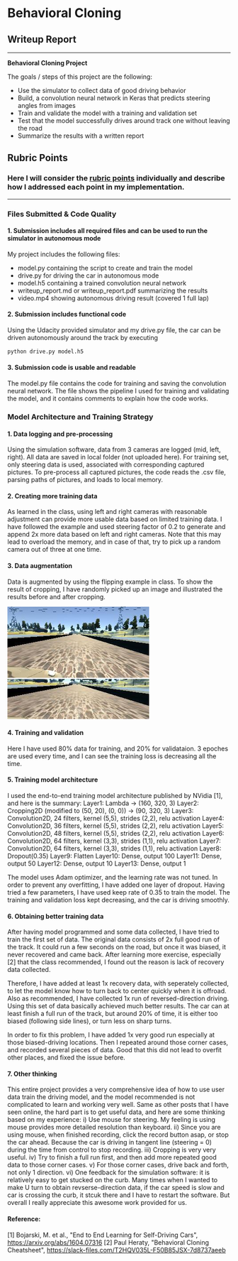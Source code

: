 # **Behavioral Cloning** 

## Writeup Report


---

**Behavioral Cloning Project**

The goals / steps of this project are the following:
* Use the simulator to collect data of good driving behavior
* Build, a convolution neural network in Keras that predicts steering angles from images
* Train and validate the model with a training and validation set
* Test that the model successfully drives around track one without leaving the road
* Summarize the results with a written report


[//]: # (Image References)

[image1]: sample_images/before_cropping.jpg "Before cropping"
[image2]: sample_images/after_cropping.jpg "After cropping"

## Rubric Points
### Here I will consider the [rubric points](https://review.udacity.com/#!/rubrics/432/view) individually and describe how I addressed each point in my implementation.  

---
### Files Submitted & Code Quality

#### 1. Submission includes all required files and can be used to run the simulator in autonomous mode

My project includes the following files:
* model.py containing the script to create and train the model
* drive.py for driving the car in autonomous mode
* model.h5 containing a trained convolution neural network 
* writeup_report.md or writeup_report.pdf summarizing the results
* video.mp4 showing autonomous driving result (covered 1 full lap)

#### 2. Submission includes functional code
Using the Udacity provided simulator and my drive.py file, the car can be driven autonomously around the track by executing 
```sh
python drive.py model.h5
```

#### 3. Submission code is usable and readable

The model.py file contains the code for training and saving the convolution neural network. The file shows the pipeline I used for training and validating the model, and it contains comments to explain how the code works.

### Model Architecture and Training Strategy

#### 1. Data logging and pre-processing
Using the simulation software, data from 3 cameras are logged (mid, left, right). All data are saved in local folder (not uploaded here). For training set, only steering data is used, associated with corresponding captured pictures. To pre-process all captured pictures, the code reads the .csv file, parsing paths of pictures, and loads to local memory.

#### 2. Creating more training data
As learned in the class, using left and right cameras with reasonable adjustment can provide more usable data based on limited training data. I have followed the example and used steering factor of 0.2 to generate and append 2x more data based on left and right cameras. Note that this may lead to overload the memory, and in case of that, try to pick up a random camera out of three at one time. 

#### 3. Data augmentation
Data is augmented by using the flipping example in class. To show the result of cropping, I have randomly picked up an image and illustrated the results before and after cropping. <br />

![alt text][image1] <br />
![alt text][image2] <br />



#### 4. Training and validation
Here I have used 80% data for training, and 20% for validataion. 3 epoches are used every time, and I can see the training loss is decreasing all the time.

#### 5. Training model architecture
I used the end-to-end training model architecture published by NVidia [1], and here is the summary:
Layer1: Lambda -> (160, 320, 3)
Layer2: Cropping2D (modified to (50, 20), (0, 0)) -> (90, 320, 3)
Layer3: Convolution2D, 24 filters, kernel (5,5), strides (2,2), relu activation
Layer4: Convolution2D, 36 filters, kernel (5,5), strides (2,2), relu activation
Layer5: Convolution2D, 48 filters, kernel (5,5), strides (2,2), relu activation
Layer6: Convolution2D, 64 filters, kernel (3,3), strides (1,1), relu activation
Layer7: Convolution2D, 64 filters, kernel (3,3), strides (1,1), relu activation
Layer8: Dropout(0.35)
Layer9: Flatten
Layer10: Dense, output 100
Layer11: Dense, output 50
Layer12: Dense, output 10
Layer13: Dense, output 1

The model uses Adam optimizer, and the learning rate was not tuned. In order to prevent any overfitting, I have added one layer of dropout. Having tried a few parameters, I have used keep rate of 0.35 to train the model. The training and validation loss kept decreasing, and the car is driving smoothly.

#### 6. Obtaining better training data
After having model programmed and some data collected, I have tried to train the first set of data. The original data consists of 2x full good run of the track. It could run a few seconds on the road, but once it was biased, it never recovered and came back. After learning more exercise, especially [2] that the class recommended, I found out the reason is lack of recovery data collected. 

Therefore, I have added at least 1x recovery data, with seperately collected, to let the model know how to turn back to center quickly when it is offroad. Also as recommended, I have collected 1x run of reversed-direction driving. Using this set of data basically achieved much better results. The car can at least finish a full run of the track, but around 20% of time, it is either too biased (following side lines), or turn less on sharp turns. 

In order to fix this problem, I have added 1x very good run especially at those biased-driving locations. Then I repeated around those corner cases, and recorded several pieces of data. Good that this did not lead to overfit other places, and fixed the issue before. 

#### 7. Other thinking
This entire project provides a very comprehensive idea of how to use user data train the driving model, and the model recommended is not complicated to learn and working very well. Same as other posts that I have seen online, the hard part is to get useful data, and here are some thinking based on my experience:
i) Use mouse for steering. My feeling is using mouse provides more detailed resolution than keyboard.
ii) Since you are using mouse, when finished recording, click the record button asap, or stop the car ahead. Because the car is driving in tangent line (steering = 0) during the time from control to stop recording.
iii) Cropping is very very useful. 
iv) Try to finish a full run first, and then add more repeated good data to those corner cases.
v) For those corner cases, drive back and forth, not only 1 direction.
vi) One feedback for the simulation software: it is relatively easy to get stucked on the curb. Many times when I wanted to make U turn to obtain revserse-direction data, if the car speed is slow and car is crossing the curb, it stcuk there and I have to restart the software. But overall I really appreciate this awesome work provided for us.

#### Reference:
[1] Bojarski, M. et al., "End to End Learning for Self-Driving Cars", https://arxiv.org/abs/1604.07316
[2] Paul Heraty, "Behavioral Cloning Cheatsheet", https://slack-files.com/T2HQV035L-F50B85JSX-7d8737aeeb
